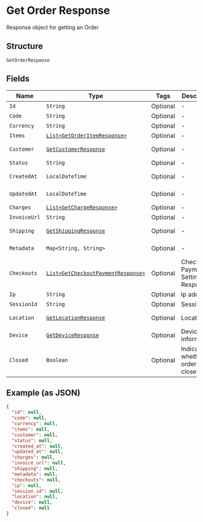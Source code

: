 
# Get Order Response

Response object for getting an Order

## Structure

`GetOrderResponse`

## Fields

| Name | Type | Tags | Description | Getter | Setter |
|  --- | --- | --- | --- | --- | --- |
| `Id` | `String` | Optional | - | String getId() | setId(String id) |
| `Code` | `String` | Optional | - | String getCode() | setCode(String code) |
| `Currency` | `String` | Optional | - | String getCurrency() | setCurrency(String currency) |
| `Items` | [`List<GetOrderItemResponse>`](../../doc/models/get-order-item-response.md) | Optional | - | List<GetOrderItemResponse> getItems() | setItems(List<GetOrderItemResponse> items) |
| `Customer` | [`GetCustomerResponse`](../../doc/models/get-customer-response.md) | Optional | - | GetCustomerResponse getCustomer() | setCustomer(GetCustomerResponse customer) |
| `Status` | `String` | Optional | - | String getStatus() | setStatus(String status) |
| `CreatedAt` | `LocalDateTime` | Optional | - | LocalDateTime getCreatedAt() | setCreatedAt(LocalDateTime createdAt) |
| `UpdatedAt` | `LocalDateTime` | Optional | - | LocalDateTime getUpdatedAt() | setUpdatedAt(LocalDateTime updatedAt) |
| `Charges` | [`List<GetChargeResponse>`](../../doc/models/get-charge-response.md) | Optional | - | List<GetChargeResponse> getCharges() | setCharges(List<GetChargeResponse> charges) |
| `InvoiceUrl` | `String` | Optional | - | String getInvoiceUrl() | setInvoiceUrl(String invoiceUrl) |
| `Shipping` | [`GetShippingResponse`](../../doc/models/get-shipping-response.md) | Optional | - | GetShippingResponse getShipping() | setShipping(GetShippingResponse shipping) |
| `Metadata` | `Map<String, String>` | Optional | - | Map<String, String> getMetadata() | setMetadata(Map<String, String> metadata) |
| `Checkouts` | [`List<GetCheckoutPaymentResponse>`](../../doc/models/get-checkout-payment-response.md) | Optional | Checkout Payment Settings Response | List<GetCheckoutPaymentResponse> getCheckouts() | setCheckouts(List<GetCheckoutPaymentResponse> checkouts) |
| `Ip` | `String` | Optional | Ip address | String getIp() | setIp(String ip) |
| `SessionId` | `String` | Optional | Session id | String getSessionId() | setSessionId(String sessionId) |
| `Location` | [`GetLocationResponse`](../../doc/models/get-location-response.md) | Optional | Location | GetLocationResponse getLocation() | setLocation(GetLocationResponse location) |
| `Device` | [`GetDeviceResponse`](../../doc/models/get-device-response.md) | Optional | Device's informations | GetDeviceResponse getDevice() | setDevice(GetDeviceResponse device) |
| `Closed` | `Boolean` | Optional | Indicates whether the order is closed | Boolean getClosed() | setClosed(Boolean closed) |

## Example (as JSON)

```json
{
  "id": null,
  "code": null,
  "currency": null,
  "items": null,
  "customer": null,
  "status": null,
  "created_at": null,
  "updated_at": null,
  "charges": null,
  "invoice_url": null,
  "shipping": null,
  "metadata": null,
  "checkouts": null,
  "ip": null,
  "session_id": null,
  "location": null,
  "device": null,
  "closed": null
}
```

